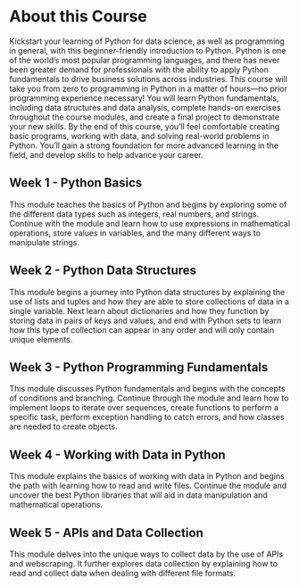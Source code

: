<h1> About this Course </h1>
<p>
Kickstart your learning of Python for data science, as well as programming in general, with this beginner-friendly introduction to Python. Python is one of the world’s most 
  popular programming languages, and there has never been greater demand for professionals with the ability to apply Python fundamentals to drive business solutions across 
  industries. This course will take you from zero to programming in Python in a matter of hours—no prior programming experience necessary! You will learn Python fundamentals, 
  including data structures and data analysis, complete hands-on exercises throughout the course modules, and create a final project to demonstrate your new skills. 
  By the end of this course, you’ll feel comfortable creating basic programs, working with data, and solving real-world problems in Python. You’ll gain a strong foundation 
  for more advanced learning in the field, and develop skills to help advance your career. 
</p>

<h2> Week 1 - Python Basics </h2>
<p> This module teaches the basics of Python and begins by exploring some of the different data types such as integers, real numbers, and strings. 
  Continue with the module and learn how to use expressions in mathematical operations, store values in variables, and the many different ways to manipulate strings. </p>

<h2> Week 2 - Python Data Structures </h2>
<p> This module begins a journey into Python data structures by explaining the use of lists and tuples and how they are able to store collections of data in a single variable. 
  Next learn about dictionaries and how they function by storing data in pairs of keys and values, and end with Python sets to learn how this type of collection can appear in 
  any order and will only contain unique elements.</p>

<h2> Week 3 - Python Programming Fundamentals </h2>
<p> This module discusses Python fundamentals and begins with the concepts of conditions and branching. Continue through the module and learn how to implement loops to 
  iterate over sequences, create functions to perform a specific task, perform exception handling to catch errors, and how classes are needed to create objects. </p>

<h2> Week 4 - Working with Data in Python </h2>
<p> This module explains the basics of working with data in Python and begins the path with learning how to read and write files. Continue the module and uncover the best
  Python libraries that will aid in data manipulation and mathematical operations. </p>

<h2> Week 5 - APIs and Data Collection </h2>
<p> This module delves into the unique ways to collect data by the use of APIs and webscraping. It further explores data collection by explaining how to read and collect data
  when dealing with different file formats. </p>
